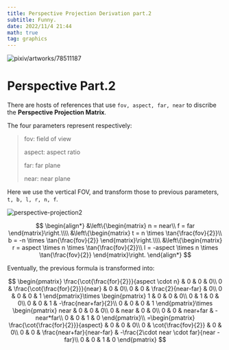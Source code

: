 ```yaml
---
title: Perspective Projection Derivation part.2 
subtitle: Funny.
date: 2022/11/4 21:44
math: true
tag: graphics
---
```

![pixiv/artworks/78511187](https://i.postimg.cc/YCTcv8bB/78511187-p0-master1200.jpg)

# Perspective Part.2

There are hosts of references that use `fov, aspect, far, near` to discribe the **Perspective Projection Matrix**.

The four parameters represent respectively:

> fov: field of view
> 
> aspect: aspect ratio
> 
> far: far plane
> 
> near: near plane

Here we use the vertical FOV, and transform those to previous parameters, `t, b, l, r, n, f`.

![perspective-projection2](https://i.postimg.cc/GmYS9RNd/perspective-projection2.png)

$$
\begin{align*}
&\left\{\begin{matrix}
n = near\\
f = far
\end{matrix}\right.\\\\
&\left\{\begin{matrix}
t = n \times \tan{\frac{fov}{2}}\\
b = -n \times \tan{\frac{fov}{2}}
\end{matrix}\right.\\\\
&\left\{\begin{matrix}
r = aspect \times n \times \tan{\frac{fov}{2}}\\
l = -aspect \times n \times \tan{\frac{fov}{2}}
\end{matrix}\right.
\end{align*}
$$

Eventually, the previous formula is transformed into:

$$
\begin{pmatrix}
\frac{\cot{\frac{for}{2}}}{aspect \cdot n} & 0 & 0 & 0\\
0 & \frac{\cot{\frac{for}{2}}}{near} & 0 & 0\\
0 & 0 & \frac{2}{near-far} & 0\\
0 & 0 & 0 & 1
\end{pmatrix}\times
\begin{pmatrix}
1 & 0 & 0 & 0\\
0 & 1 & 0 & 0\\
0 & 0 & 1 & -\frac{near+far}{2}\\
0 & 0 & 0 & 1
\end{pmatrix}\times
\begin{pmatrix}
near & 0 & 0 & 0\\
0 & near & 0 & 0\\
0 & 0 & near+far & -near*far\\
0 & 0 & 1 & 0
\end{pmatrix}\\
=\begin{pmatrix}
\frac{\cot{\frac{for}{2}}}{aspect} & 0 & 0 & 0\\
0 & \cot{\frac{fov}{2}} & 0 & 0\\
0 & 0 & \frac{near+far}{near-far} & -\frac{2\cdot near \cdot far}{near - far}\\
0 & 0 & 1 & 0
\end{pmatrix}
$$
